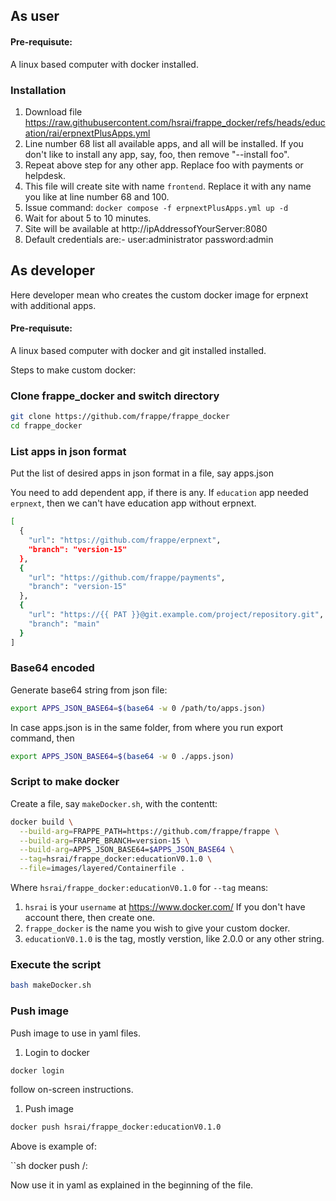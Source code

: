 ## As user

#### Pre-requisute:

A linux based computer with docker installed.

### Installation

1. Download file
https://raw.githubusercontent.com/hsrai/frappe_docker/refs/heads/education/rai/erpnextPlusApps.yml
1. Line number 68 list all available apps, and all will be installed. If you
don't like to install any app, say, foo, then remove "--install foo".
1. Repeat above step for any other app. Replace foo with payments or
helpdesk.
1. This file will create site with name `frontend`. Replace it with any name
you like at line number 68 and 100.
1. Issue command: `docker compose -f erpnextPlusApps.yml up -d`
1. Wait for about 5 to 10 minutes.
1. Site will be available at http://ipAddressofYourServer:8080
1. Default credentials are:- user:administrator password:admin

## As developer

Here developer mean who creates the custom docker image for erpnext with
additional apps.

#### Pre-requisute:

A linux based computer with docker and git installed installed.

Steps to make custom docker:

### Clone frappe_docker and switch directory
```sh
git clone https://github.com/frappe/frappe_docker
cd frappe_docker
```

### List apps in json format

Put the list of desired apps in json format in a file, say apps.json

You need to add dependent app, if there is any. If `education` app needed
`erpnext`, then we can't have education app without erpnext.

```sh
[
  {
    "url": "https://github.com/frappe/erpnext",
    "branch": "version-15"
  },
  {
    "url": "https://github.com/frappe/payments",
    "branch": "version-15"
  },
  {
    "url": "https://{{ PAT }}@git.example.com/project/repository.git",
    "branch": "main"
  }
]
```

### Base64 encoded

Generate base64 string from json file:

```sh
export APPS_JSON_BASE64=$(base64 -w 0 /path/to/apps.json)

```

In case apps.json is in the same folder, from where you run export command,
then

```sh
export APPS_JSON_BASE64=$(base64 -w 0 ./apps.json)

```

### Script to make docker

Create a file, say `makeDocker.sh`, with the contentt:

```sh
docker build \
  --build-arg=FRAPPE_PATH=https://github.com/frappe/frappe \
  --build-arg=FRAPPE_BRANCH=version-15 \
  --build-arg=APPS_JSON_BASE64=$APPS_JSON_BASE64 \
  --tag=hsrai/frappe_docker:educationV0.1.0 \
  --file=images/layered/Containerfile .
``` 

Where `hsrai/frappe_docker:educationV0.1.0` for `--tag` means:

1. `hsrai` is your `username` at https://www.docker.com/ If you don't have
account there, then create one.
1. `frappe_docker` is the name you wish to give your custom docker.
1. `educationV0.1.0` is the tag, mostly verstion, like 2.0.0 or any other
string.

### Execute the script

```sh
bash makeDocker.sh
```

### Push image

Push image to use in yaml files.

1. Login to docker

```sh
docker login
```

follow on-screen instructions.

1. Push image

```sh
docker push hsrai/frappe_docker:educationV0.1.0
```
Above is example of:

``sh
docker push <username>/<imagename>:<tag>

Now use it in yaml as explained in the beginning of the file.
 